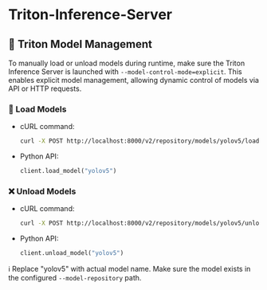 # Triton-Inference-Server

## 🧠 Triton Model Management


To manually load or unload models during runtime, make sure the Triton Inference Server is launched with `--model-control-mode=explicit`. This enables explicit model management, allowing dynamic control of models via API or HTTP requests.

### 🔄 Load Models 
- cURL command:  
  ```bash
  curl -X POST http://localhost:8000/v2/repository/models/yolov5/load
- Python API:  
  ```python
  client.load_model("yolov5")

 ### ❌ Unload Models 
- cURL command:  
  ```bash
  curl -X POST http://localhost:8000/v2/repository/models/yolov5/unload
- Python API:  
  ```python
  client.unload_model("yolov5")

ℹ️ Replace "yolov5" with actual model name. Make sure the model exists in the configured `--model-repository` path.

